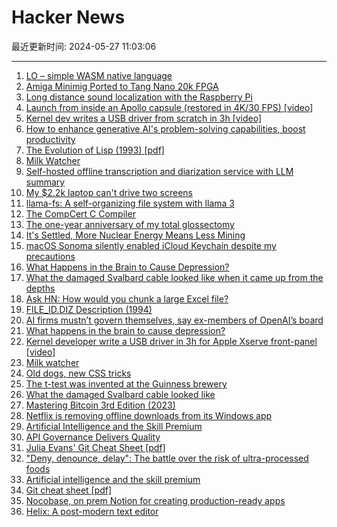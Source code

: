 # Hacker News

最近更新时间: 2024-05-27 11:03:06

--- 
1. [LO – simple WASM native language](https://github.com/glebbash/LO) 
2. [Amiga Minimig Ported to Tang Nano 20k FPGA](https://github.com/harbaum/NanoMig) 
3. [Long distance sound localization with the Raspberry Pi](https://medium.com/@kim_94237/tdoa-sound-localization-with-the-raspberry-pi-3e777469c4fa) 
4. [Launch from inside an Apollo capsule (restored in 4K/30 FPS) [video]](https://www.youtube.com/watch?v=v1SGDbpeFFg) 
5. [Kernel dev writes a USB driver from scratch in 3h [video]](https://www.youtube.com/watch?v=IXBC85SGC0Q) 
6. [How to enhance generative AI's problem-solving capabilities, boost productivity](https://blogs.lse.ac.uk/businessreview/2024/05/24/how-to-enhance-generative-ais-problem-solving-capabilities-and-boost-workplace-productivity/) 
7. [The Evolution of Lisp (1993) [pdf]](https://redirect.cs.umbc.edu/courses/331/resources/papers/Evolution-of-Lisp.pdf) 
8. [Milk Watcher](https://en.wikipedia.org/wiki/Milk_watcher) 
9. [Self-hosted offline transcription and diarization service with LLM summary](https://github.com/transcriptionstream/transcriptionstream) 
10. [My $2.2k laptop can't drive two screens](https://notes.nokun.eu/post/2024-05-26-expensive-laptops-dont-pro/) 
11. [llama-fs: A self-organizing file system with llama 3](https://github.com/iyaja/llama-fs) 
12. [The CompCert C Compiler](https://compcert.org/compcert-C.html) 
13. [The one-year anniversary of my total glossectomy](https://jakeseliger.com/2024/05/25/the-one-year-anniversary-of-my-total-glossectomy/) 
14. [It's Settled, More Nuclear Energy Means Less Mining](https://thebreakthrough.org/issues/energy/its-settled-more-nuclear-energy-means-less-mining) 
15. [macOS Sonoma silently enabled iCloud Keychain despite my precautions](https://lapcatsoftware.com/articles/2024/5/4.html) 
16. [What Happens in the Brain to Cause Depression?](https://www.quantamagazine.org/what-happens-in-the-brain-to-cause-depression-20240523/) 
17. [What the damaged Svalbard cable looked like when it came up from the depths](https://www.nrk.no/tromsogfinnmark/this-is-what-the-damaged-svalbard-cable-looked-like-when-it-came-up-from-the-depths-1.16895904) 
18. [Ask HN: How would you chunk a large Excel file?](https://news.ycombinator.com/item?id=40485185) 
19. [FILE_ID.DIZ Description (1994)](http://pcmicro.com/getdiz/file_id.html) 
20. [AI firms mustn’t govern themselves, say ex-members of OpenAI’s board](https://www.economist.com/by-invitation/2024/05/26/ai-firms-mustnt-govern-themselves-say-ex-members-of-openais-board) 
21. [What happens in the brain to cause depression?](https://www.quantamagazine.org/what-happens-in-the-brain-to-cause-depression-20240523/) 
22. [Kernel developer write a USB driver in 3h for Apple Xserve front-panel [video]](https://www.youtube.com/watch?v=IXBC85SGC0Q) 
23. [Milk watcher](https://en.wikipedia.org/wiki/Milk_watcher) 
24. [Old dogs, new CSS tricks](https://mxb.dev/blog/old-dogs-new-css-tricks/) 
25. [The t-test was invented at the Guinness brewery](https://www.scientificamerican.com/article/how-the-guinness-brewery-invented-the-most-important-statistical-method-in/) 
26. [What the damaged Svalbard cable looked like](https://www.nrk.no/tromsogfinnmark/this-is-what-the-damaged-svalbard-cable-looked-like-when-it-came-up-from-the-depths-1.16895904) 
27. [Mastering Bitcoin 3rd Edition (2023)](https://github.com/bitcoinbook/bitcoinbook/blob/develop/BOOK.md) 
28. [Netflix is removing offline downloads from its Windows app](https://twitter.com/ArtemR/status/1794513583650329036) 
29. [Artificial Intelligence and the Skill Premium](https://www.nber.org/papers/w32430) 
30. [API Governance Delivers Quality](https://apichangelog.substack.com/p/api-governance-delivers-quality) 
31. [Julia Evans' Git Cheat Sheet [pdf]](https://wizardzines.com/git-cheat-sheet.pdf) 
32. ["Deny, denounce, delay": The battle over the risk of ultra-processed foods](https://arstechnica.com/science/2024/05/deny-denounce-delay-the-battle-over-the-risk-of-ultra-processed-foods/) 
33. [Artificial intelligence and the skill premium](https://www.nber.org/papers/w32430) 
34. [Git cheat sheet [pdf]](https://wizardzines.com/git-cheat-sheet.pdf) 
35. [Nocobase, on prem Notion for creating production-ready apps](https://github.com/nocobase/nocobase) 
36. [Helix: A post-modern text editor](https://helix-editor.com/) 
